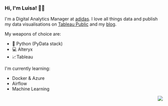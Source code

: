 ### Hi, I'm Luisa! :woman_technologist:

I'm a Digital Analytics Manager at [adidas](https://www.adidas-group.com/en/). I love all things data and publish my data visualisations on [Tableau Public](https://public.tableau.com/profile/luisa6565#!/?newProfile=&activeTab=0) and my [blog](https://lb930.github.io/Data-Science-Blog/).

My weapons of choice are:

* :snake: Python (PyData stack)
* :computer: Alteryx
* :chart_with_upwards_trend:Tableau

I'm currently learning:

* Docker & Azure
* Airflow
* Machine Learning

<img style="float: right;" src="https://github-readme-stats.vercel.app/api/top-langs/?username=lb930&layout=compact"> </img>
